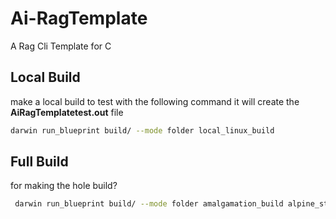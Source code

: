 # Ai-RagTemplate
A Rag Cli Template for C

## Local Build
make a local build to test with the following command it will create the **AiRagTemplatetest.out** file
```bash
darwin run_blueprint build/ --mode folder local_linux_build
```

## Full Build
for making the hole build?
```bash
 darwin run_blueprint build/ --mode folder amalgamation_build alpine_static_build windowsi32_build windowsi64_build rpm_static_build debian_static_build
```

